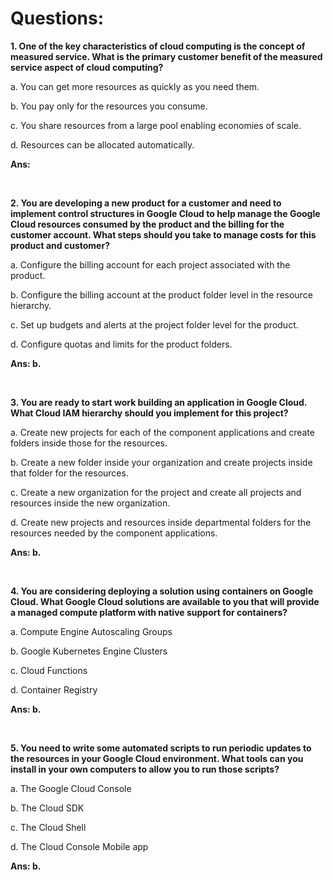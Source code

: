 # Questions:

**1. One of the key characteristics of cloud computing is the concept of measured service. What is the primary customer benefit of the measured service aspect of cloud computing?**

a. You can get more resources as quickly as you need them.

b. You pay only for the resources you consume.

c. You share resources from a large pool enabling economies of scale.

d. Resources can be allocated automatically.

**Ans:**

<br/>

**2. You are developing a new product for a customer and need to implement control structures in Google Cloud to help manage the Google Cloud resources consumed by the product and the billing for the customer account. What steps should you take to manage costs for this product and customer?**

a. Configure the billing account for each project associated with the product.

b. Configure the billing account at the product folder level in the resource hierarchy.

c. Set up budgets and alerts at the project folder level for the product.

d. Configure quotas and limits for the product folders.

**Ans: b.**

<br/>

**3. You are ready to start work building an application in Google Cloud. What Cloud IAM hierarchy should you implement for this project?**

a. Create new projects for each of the component applications and create folders inside those for the resources.

b. Create a new folder inside your organization and create projects inside that folder for the resources.

c. Create a new organization for the project and create all projects and resources inside the new organization.

d. Create new projects and resources inside departmental folders for the resources needed by the component applications.

**Ans: b.**

<br/>

**4. You are considering deploying a solution using containers on Google Cloud. What Google Cloud solutions are available to you that will provide a managed compute platform with native support for containers?**

a. Compute Engine Autoscaling Groups

b. Google Kubernetes Engine Clusters

c. Cloud Functions

d. Container Registry

**Ans: b.**

<br/>

**5. You need to write some automated scripts to run periodic updates to the resources in your Google Cloud environment. What tools can you install in your own computers to allow you to run those scripts?**

a. The Google Cloud Console

b. The Cloud SDK

c. The Cloud Shell

d. The Cloud Console Mobile app

**Ans: b.**

<br/>

